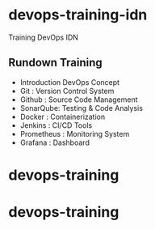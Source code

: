 # devops-training-idn
Training DevOps IDN
## Rundown Training
- Introduction DevOps Concept
- Git : Version Control System
- Github : Source Code Management
- SonarQube: Testing & Code Analysis
- Docker : Containerization
- Jenkins : CI/CD Tools
- Prometheus : Monitoring System
- Grafana : Dashboard
# devops-training
# devops-training
